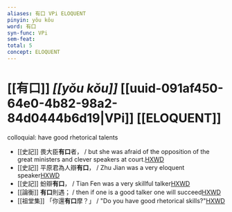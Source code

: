 ```yaml
---
aliases: 有口 VPi ELOQUENT
pinyin: yǒu kǒu
word: 有口
syn-func: VPi
sem-feat: 
total: 5
concept: ELOQUENT 
---
```

# [[有口]] *[[yǒu kǒu]]*  [[uuid-091af450-64e0-4b82-98a2-84d0444b6d19|VPi]] [[ELOQUENT]]
colloquial: have good rhetorical talents
 - [[史記]] 畏大臣**有口**者， / but she was afraid of the opposition of the great ministers and clever speakers at court.[HXWD](https://hxwd.org/textview.html?location=KR2a0001_tls_097-13a.5)
 - [[史記]] 平原君為人辯**有口**， / Zhu Jian was a very eloquent speaker[HXWD](https://hxwd.org/textview.html?location=KR2a0001_tls_097-17a.2)
 - [[史記]] 蚡辯**有口**， / Tian Fen was a very skillful talker[HXWD](https://hxwd.org/textview.html?location=KR2a0001_tls_107-6a.14)
 - [[論衡]] **有口**則遇； / then if one is a good talker one will succeed[HXWD](https://hxwd.org/textview.html?location=KR3j0080_tls_001-8a.18)
 - [[祖堂集]] 「你還**有口**摩？」 / "Do you have good rhetorical skills?"[HXWD](https://hxwd.org/textview.html?location=KR6q0002_Yan_004-1172a.111)